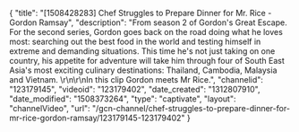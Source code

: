 {
    "title": "[1508428283] Chef Struggles to Prepare Dinner for Mr. Rice - Gordon Ramsay",
    "description": "From season 2 of Gordon's Great Escape. For the second series, Gordon goes back on the road doing what he loves most: searching out the best food in the world and testing himself in extreme and demanding situations. This time he's not just taking on one country, his appetite for adventure will take him through four of South East Asia's most exciting culinary destinations: Thailand, Cambodia, Malaysia and Vietnam. \r\n\r\nIn this clip Gordon meets Mr Rice.",
    "channelid": "123179145",
    "videoid": "123179402",
    "date_created": "1312807910",
    "date_modified": "1508373264",
    "type": "captivate",
    "layout": "channelVideo",
    "url": "\/gcn-channel\/chef-struggles-to-prepare-dinner-for-mr-rice-gordon-ramsay\/123179145-123179402"
}